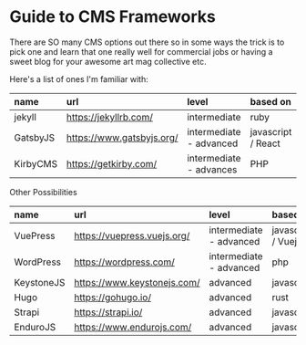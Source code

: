 # Guide to CMS Frameworks

There are SO many CMS options out there so in some ways the trick is to pick one and learn that one really well for commercial jobs or having a sweet blog for your awesome art mag collective etc. 

Here's a list of ones I'm familiar with:

| name | url | level | based on |
| :--- | :--- | :--- | :--- |
| jekyll | https://jekyllrb.com/ | intermediate | ruby |
| GatsbyJS | https://www.gatsbyjs.org/ | intermediate - advanced | javascript / React |
| KirbyCMS | https://getkirby.com/ | intermediate - advances | PHP |

Other Possibilities

| name | url | level | based on |
| :--- | :--- | :--- | :--- |
| VuePress | https://vuepress.vuejs.org/ | intermediate - advanced | javascript / Vuejs |
| WordPress | https://wordpress.com/ | intermediate - advanced |php |
| KeystoneJS | https://www.keystonejs.com/ | advanced | javascript | 
| Hugo | https://gohugo.io/ | advanced | rust | 
| Strapi | https://strapi.io/ | advanced | javascript |
| EnduroJS | https://www.endurojs.com/ | advanced | javascript | 

